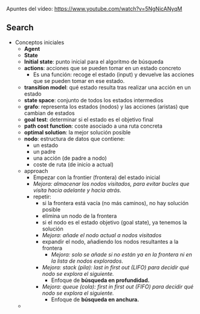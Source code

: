 Apuntes del vídeo: https://www.youtube.com/watch?v=5NgNicANyqM

## Search
- Conceptos iniciales
	- **Agent**
	- **State**
	- **Initial state**: punto inicial para el algoritmo de búsqueda
	- **actions**: acciones que se pueden tomar en un estado concreto
		- Es una función: recoge el estado (input) y devuelve las acciones que se pueden tomar en ese estado.
	- **transition model**: qué estado resulta tras realizar una acción en un estado
	- **state space**: conjunto de todos los estados intermedios
	- **grafo**: representa los estados (nodos) y las acciones (aristas) que cambian de estados
	- **goal test**: determinar si el estado es el objetivo final
	- **path cost function**: coste asociado a una ruta concreta
	- **optimal solution**: la mejor solución posible
	- **nodo**: estructura de datos que contiene:
		- un estado
		- un padre
		- una acción (de padre a nodo)
		- coste de ruta (de inicio a actual)
	- approach
		- Empezar con la frontier (frontera) del estado inicial
		- *Mejora: almacenar los nodos visitados, para evitar bucles que visita hacia adelante y hacia atrás.*
		- repetir:
			- si la frontera está vacía (no más caminos), no hay solución posible
			- elimina un nodo de la frontera
			- si el nodo es el estado objetivo (goal state), ya tenemos la solución
			- *Mejora: añade el nodo actual a nodos visitados*
			- expandir el nodo, añadiendo los nodos resultantes a la frontera
				- *Mejora: solo se añade si no están ya en la frontera ni en la lista de nodos explorados.*
			- *Mejora: stack (pila): last in first out (LIFO) para decidir qué nodo se explora el siguiente.*
				- Enfoque de **búsqueda en profundidad.**
			- *Mejora: queue (cola): first in first out (FIFO) para decidir qué nodo se explora el siguiente.*
				- Enfoque de **búsqueda en anchura.**
	-  

